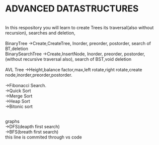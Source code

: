 # ADVANCED DATASTRUCTURES
<br>In this respository you will learn to create Trees its traversal(also without recursion), searches and deletion,
<br>
<br> BinaryTree ->Create,CreateTree, Inorder, preorder, postorder, search of BT,deletion
<br>BinarySearchTree ->Create,InsertNode, Inorder, preorder, postorder,(without recursive traversal also), search 
                       of BST,void deletion
<br>
<br> AVL Tree ->Height,balance factor,max,left rotate,right rotate,create node,inorder,preorder,postorder.
<br><br>->Fibonacci Search.
<br>->Quick Sort
<br>->Merge Sort
<br>->Heap Sort
<br>->Bitonic sort

<br>graphs
<br>->DFS(deapth first search)
<br>->BFS(breath first search)
<br> this line is commited through vs code

